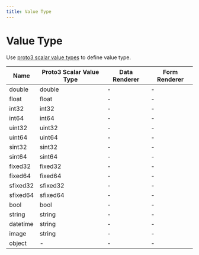 ```yaml
---
title: Value Type
---
```


# Value Type

Use [proto3 scalar value types](https://protobuf.dev/programming-guides/proto3/#scalar) to define value type.

| Name     | Proto3 Scalar Value Type | Data Renderer | Form Renderer |
| -------- | ------------------------ | ------------- | ------------- |
| double   | double                   | -             | -             |
| float    | float                    | -             | -             |
| int32    | int32                    | -             | -             |
| int64    | int64                    | -             | -             |
| uint32   | uint32                   | -             | -             |
| uint64   | uint64                   | -             | -             |
| sint32   | sint32                   | -             | -             |
| sint64   | sint64                   | -             | -             |
| fixed32  | fixed32                  | -             | -             |
| fixed64  | fixed64                  | -             | -             |
| sfixed32 | sfixed32                 | -             | -             |
| sfixed64 | sfixed64                 | -             | -             |
| bool     | bool                     | -             | -             |
| string   | string                   | -             | -             |
| datetime | string                   | -             | -             |
| image    | string                   | -             | -             |
| object   | -                        | -             | -             |
